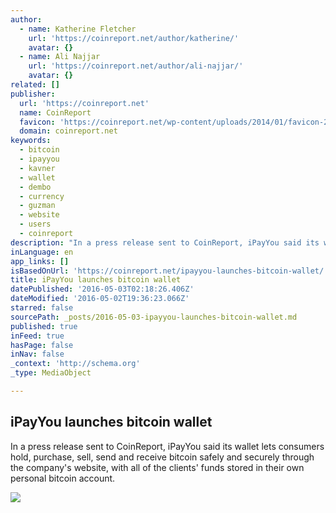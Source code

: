 ```yaml
---
author:
  - name: Katherine Fletcher
    url: 'https://coinreport.net/author/katherine/'
    avatar: {}
  - name: Ali Najjar
    url: 'https://coinreport.net/author/ali-najjar/'
    avatar: {}
related: []
publisher:
  url: 'https://coinreport.net'
  name: CoinReport
  favicon: 'https://coinreport.net/wp-content/uploads/2014/01/favicon-2.ico'
  domain: coinreport.net
keywords:
  - bitcoin
  - ipayyou
  - kavner
  - wallet
  - dembo
  - currency
  - guzman
  - website
  - users
  - coinreport
description: "In a press release sent to CoinReport, iPayYou said its wallet lets consumers hold, purchase, sell, send and receive bitcoin safely and securely through the company's website, with all of the clients' funds stored in their own personal bitcoin account."
inLanguage: en
app_links: []
isBasedOnUrl: 'https://coinreport.net/ipayyou-launches-bitcoin-wallet/'
title: iPayYou launches bitcoin wallet
datePublished: '2016-05-03T02:18:26.406Z'
dateModified: '2016-05-02T19:36:23.066Z'
starred: false
sourcePath: _posts/2016-05-03-ipayyou-launches-bitcoin-wallet.md
published: true
inFeed: true
hasPage: false
inNav: false
_context: 'http://schema.org'
_type: MediaObject

---
```

<article style=""><h1>iPayYou launches bitcoin wallet</h1><p>In a press release sent to CoinReport, iPayYou said its wallet lets consumers hold, purchase, sell, send and receive bitcoin safely and securely through the company's website, with all of the clients' funds stored in their own personal bitcoin account.</p><img src="https://coinreport.net/wp-content/uploads/2016/05/ipayyou_logo-SQUARED-150x150.jpg" /></article>